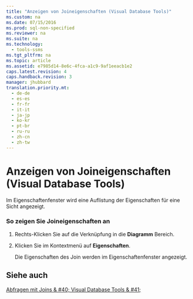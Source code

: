 ```yaml
---
title: "Anzeigen von Joineigenschaften (Visual Database Tools)"
ms.custom: na
ms.date: 07/15/2016
ms.prod: sql-non-specified
ms.reviewer: na
ms.suite: na
ms.technology: 
  - tools-ssms
ms.tgt_pltfrm: na
ms.topic: article
ms.assetid: e7985d14-8e6c-4fca-a1c9-9af1eeacb1e2
caps.latest.revision: 4
caps.handback.revision: 3
manager: jhubbard
translation.priority.mt: 
  - de-de
  - es-es
  - fr-fr
  - it-it
  - ja-jp
  - ko-kr
  - pt-br
  - ru-ru
  - zh-cn
  - zh-tw
---
```

# Anzeigen von Joineigenschaften (Visual Database Tools)
Im Eigenschaftenfenster wird eine Auflistung der Eigenschaften für eine Sicht angezeigt.  
  
### So zeigen Sie Joineigenschaften an  
  
1.  Rechts\-Klicken Sie auf die Verknüpfung in die **Diagramm** Bereich.  
  
2.  Klicken Sie im Kontextmenü auf **Eigenschaften**.  
  
    Die Eigenschaften des Join werden im Eigenschaftenfenster angezeigt.  
  
## Siehe auch  
[Abfragen mit Joins & #40; Visual Database Tools & #41;](../content/Query-with-Joins--Visual-Database-Tools-.md)  
  
